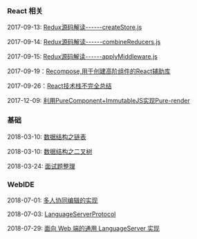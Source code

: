 ### React 相关
2017-09-13: [Redux源码解读------createStore.js](https://github.com/SakuraAsh/blog/issues/1)

2017-09-14: [Redux源码解读------combineReducers.js](https://github.com/SakuraAsh/blog/issues/2)

2017-09-15: [Redux源码解读------applyMiddleware.js](https://github.com/SakuraAsh/blog/issues/3)

2017-09-19：[Recompose,用于创建高阶组件的React辅助库](https://github.com/SakuraAsh/blog/issues/4)

2017-09-26：[React技术栈不完全总结](https://github.com/SakuraAsh/blog/issues/5)

2017-12-09: [利用PureComponent+ImmutableJS实现Pure-render](https://github.com/SakuraAsh/blog/issues/6)

### 基础
2018-03-10: [数据结构之链表](https://github.com/SakuraAsh/blog/issues/8)

2018-03-10: [数据结构之二叉树](https://github.com/SakuraAsh/blog/issues/9)

2018-03-24: [面试题整理](https://github.com/SakuraAsh/blog/issues/7)

### WebIDE
2018-07-01: [多人协同编辑的实现](https://github.com/Aaaaash/blog/issues/10)

2018-07-03: [LanguageServerProtocol](https://github.com/Aaaaash/blog/issues/11)

2018-07-29: [面向 Web 端的通用 LanguageServer 实现](https://github.com/Aaaaash/blog/issues/12)
